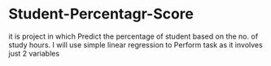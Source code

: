 # Student-Percentagr-Score
it is project in which Predict the percentage of student based on the no. of study hours. I will use simple linear regression to Perform task as it involves just 2 variables
